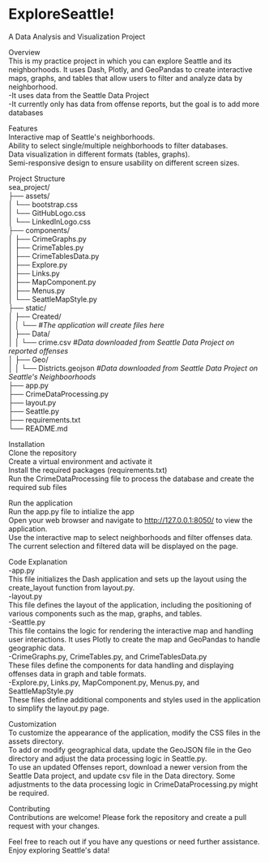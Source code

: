 # ExploreSeattle!  
A Data Analysis and Visualization Project  
  
  
Overview  
This is my practice project in which you can explore   Seattle and its neighborhoods. It uses Dash, Plotly, and GeoPandas to create interactive maps, graphs, and tables that allow users to filter and analyze data by neighborhood.  
-It uses data from the Seattle Data Project  
-It currently only has data from offense reports, but the goal is to add more databases  
  
  
Features  
Interactive map of Seattle's neighborhoods.  
Ability to select single/multiple neighborhoods to filter databases.  
Data visualization in different formats (tables, graphs).  
Semi-responsive design to ensure usability on different screen sizes.  
  
  
Project Structure  
sea_project/  
├── assets/  
│   └── bootstrap.css  
│   └── GitHubLogo.css  
│   └── LinkedInLogo.css  
├── components/  
│   ├── CrimeGraphs.py  
│   ├── CrimeTables.py  
│   ├── CrimeTablesData.py  
│   ├── Explore.py  
│   ├── Links.py  
│   ├── MapComponent.py  
│   ├── Menus.py  
│   └── SeattleMapStyle.py  
├── static/  
│   ├── Created/  
│   │   └── _#The application will create files here_  
│   ├── Data/  
│   │   └── crime.csv _#Data downloaded from Seattle Data Project on reported offenses_  
│   ├── Geo/  
│   │   └── Districts.geojson _#Data downloaded from Seattle Data Project on Seattle's Neighboorhoods_  
├── app.py  
├── CrimeDataProcessing.py  
├── layout.py  
├── Seattle.py  
├── requirements.txt  
└── README.md  
  
  
Installation  
Clone the repository  
Create a virtual environment and activate it  
Install the required packages (requirements.txt)  
Run the CrimeDataProcessing file to process the database and create the required sub files  
  
  
Run the application  
Run the app.py file to intialize the app  
Open your web browser and navigate to http://127.0.0.1:8050/ to view the application.  
Use the interactive map to select neighborhoods and filter offenses data.  
The current selection and filtered data will be displayed on the page.  
  
  
Code Explanation  
-app.py  
This file initializes the Dash application and sets up the layout using the create_layout function from layout.py.  
-layout.py  
This file defines the layout of the application, including the positioning of various components such as the map, graphs, and tables.  
-Seattle.py  
This file contains the logic for rendering the interactive map and handling user interactions. It uses Plotly to create the map and GeoPandas to handle geographic data.  
-CrimeGraphs.py, CrimeTables.py, and CrimeTablesData.py  
These files define the components for data handling and displaying offenses data in graph and table formats.  
-Explore.py, Links.py, MapComponent.py, Menus.py, and SeattleMapStyle.py  
These files define additional components and styles used in the application to simplify the layout.py page.  
  
  
Customization  
To customize the appearance of the application, modify the CSS files in the assets directory.  
To add or modify geographical data, update the GeoJSON file in the Geo directory and adjust the data processing logic in Seattle.py.  
To use an updated Offenses report, download a newer version from the Seattle Data project, and update csv file in the Data directory. Some adjustments to the data processing logic in CrimeDataProcessing.py might be required.  
  
  
Contributing  
Contributions are welcome! Please fork the repository and create a pull request with your changes.  
  
  
Feel free to reach out if you have any questions or need further assistance. Enjoy exploring Seattle's data!  
